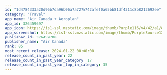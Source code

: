 ```yaml
---
id: "1d4784333a20d96b7da96b06a7a727b742afef0a65bb81df4311c8b8212692ee"
category: "Travel"
app_name: "Air Canada + Aeroplan"
app_id: 326459697
app_icon: https://is1-ssl.mzstatic.com/image/thumb/Purple116/v4/42/a1/88/42a18815-dcd6-765f-f869-f172e9a7cc4b/AppIcon-0-0-1x_U007emarketing-0-7-0-85-220.png/1024x1024bb.png
app_screenshot: https://is1-ssl.mzstatic.com/image/thumb/PurpleSource126/v4/d0/58/cc/d058ccff-80af-47ec-4db6-7fd70870df1f/b26a5d14-31b8-4baf-b29d-9cf4f73e1f8a_M3-App-store-iOS-XS-Eng-R1_15.jpg/1242x2688bb.png
publisher_id: 326459700
publisher_name: "Air Canada"
rank: 85
most_recent_release: 2024-01-22 00:00:00
release_count_in_past_year: 22
release_count_in_past_year_category: 17
release_count_in_past_year_top_in_category: 35
---
```

